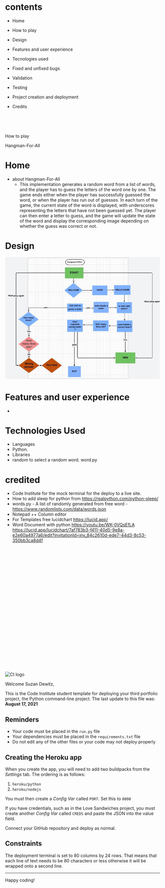 # contents
* Home
 * How to play
 * Design
 * Features and user experience 
 
 * Tecnologies used
 * Fixed and unfixed bugs
 * Validation
 * Testing
 * Project creation and deployment
 * Credits
 <br>
 <br>
 <br>

 How to play




Hangman-For-All
# Home
* about Hangman-For-All
  * This implementation generates a random word from a list of words, 
and the player has to guess the letters of the word one by one.
 The game ends either when the player has successfully guessed the word, 
 or when the player has run out of guesses. In each turn of the game,
 the current state of the word is displayed, with underscores representing the letters that have not been guessed yet.
 The player can then enter a letter to guess, and the game will update 
the state of the word and display the corresponding image depending on whether the guess was correct or not.



# Design
![amiresposive](./assets/hangman-hangman%20flow%20chart.jpg)

# Features and user experience 
 * 
# Technologies Used
* Languages
* Python.
* Libraries
* random to select a random word.  word.py

# credited 
* Code Institute for the mock terminal for the deploy to a live site.
* How to add sleep for python from https://realpython.com/python-sleep/
* words.py - A list of randomly generated from free word - https://www.randomlists.com/data/words.json 
* Notepad ++ Column editor 
* For Templates free lucidchart https://lucid.app/
* Word Document with python https://youtu.be/WK-0VQsEfLA 
  https://lucid.app/lucidchart/7af783b3-f411-40d5-9e8a-e2e60a4977a6/edit?invitationId=inv_84c2610d-ede7-44d3-8c53-350bb3ca8d4f

<br>

<br>
<br>
<br>
<br>

<br>
<br>
<br>
<br>

<br>
<br>
<br>
<br>

<br>
<br>
<br>
<br>

<br>
<br>
<br>


<br>
<br>
<br>
























![CI logo](https://codeinstitute.s3.amazonaws.com/fullstack/ci_logo_small.png)

Welcome Suzan Dewitz,

This is the Code Institute student template for deploying your third portfolio project, the Python command-line project. The last update to this file was: **August 17, 2021**

## Reminders

* Your code must be placed in the `run.py` file
* Your dependencies must be placed in the `requirements.txt` file
* Do not edit any of the other files or your code may not deploy properly

## Creating the Heroku app

When you create the app, you will need to add two buildpacks from the _Settings_ tab. The ordering is as follows:

1. `heroku/python`
2. `heroku/nodejs`

You must then create a _Config Var_ called `PORT`. Set this to `8000`

If you have credentials, such as in the Love Sandwiches project, you must create another _Config Var_ called `CREDS` and paste the JSON into the value field.

Connect your GitHub repository and deploy as normal.

## Constraints

The deployment terminal is set to 80 columns by 24 rows. That means that each line of text needs to be 80 characters or less otherwise it will be wrapped onto a second line.

-----
Happy coding!